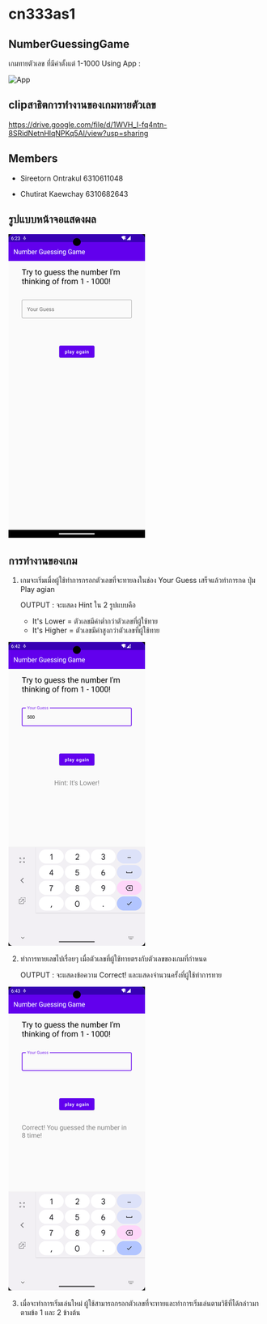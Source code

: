 # cn333as1
## NumberGuessingGame

เกมทายตัวเลข ที่มีค่าตั้งแต่ 1-1000
Using App :

 ![App](NumberGuessingGame/app/src/main/res/drawable/cap3.png)

## clipสาธิตการทำงานของเกมทายตัวเลข
https://drive.google.com/file/d/1WVH_I-fq4ntn-8SRidNetnHlqNPKq5Al/view?usp=sharing

## Members

* Sireetorn Ontrakul 6310611048

* Chutirat Kaewchay 6310682643

## รูปแบบหน้าจอแสดงผล

  ![Show Screen](NumberGuessingGame/app/src/main/res/drawable/Screen.png)

## การทำงานของเกม

1. เกมจะเริ่มเมื่อผู้ใช้ทำการกรอกตัวเลขที่จะทายลงในช่อง Your Guess เสร็จแล้วทำการกด ปุ่ม Play agian 

   OUTPUT : จะแสดง Hint ใน 2 รูปแบบคือ 
    + It's Lower = ตัวเลขมีค่าต่ำกว่าตัวเลขที่ผู้ใช้ทาย
    + It's Higher = ตัวเลขมีค่าสูงกว่าตัวเลขที่ผู้ใช้ทาย

  ![Show Screen](NumberGuessingGame/app/src/main/res/drawable/cap1.png)

2. ทำการทายเลขไปเรื่อยๆ เมื่อตัวเลขที่ผู้ใช้ทายตรงกับตัวเลขของเกมที่กำหนด 

   OUTPUT : จะแสดงข้อความ Correct! และแสดงจำนวนครั้งที่ผู้ใช้ทำการทาย
  
  ![Show Screen](NumberGuessingGame/app/src/main/res/drawable/cap2.png)
  
3. เมื่อจะทำการเริ่มเล่นใหม่ ผู้ใช้สามารถกรอกตัวเลขที่จะทายและทำการเริ่มเล่นตามวิธีที่ได้กล่าวมาตามข้อ 1 และ 2 ข้างต้น

